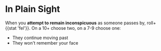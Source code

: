 # In Plain Sight
When you **attempt to remain inconspicuous** as someone passes by, roll+{{stat 'fel'}}. On a 10+ choose two, on a 7-9 choose one:

 - They continue moving past
 - They won't remember your face